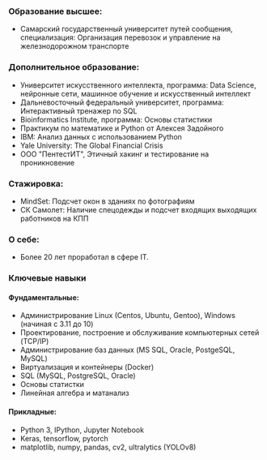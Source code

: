 ### Образование высшее:
- Самарский государственный университет путей сообщения, специализация: Организация перевозок и управление на железнодорожном транспорте
### Дополнительное образование:
- Университет искусственного интеллекта, программа: Data Science, нейронные сети, машинное обучение и искусственный интеллект
- Дальневосточный федеральный университет, программа: Интерактивный тренажер по SQL
- Bioinformatics Institute, программа: Основы статистики
- Практикум по математике и Python от Алексея Задойного
- IBM: Анализ данных с использованием Python
- Yale University: The Global Financial Crisis
- ООО "ПентестИТ", Этичный хакинг и тестирование на проникновение
### Стажировка:
- MindSet: Подсчет окон в зданиях по фотографиям
- СК Самолет: Наличие спецодежды и подсчет входящих выходящих работников на КПП
### О себе:
- Более 20 лет проработал в сфере IT.
### Ключевые навыки
#### Фундаментальные:
- Администрирование Linux (Centos, Ubuntu, Gentoo), Windows (начиная с 3.11 до 10)
- Проектирование, построение и обслуживание компьютерных сетей (TCP/IP)
- Администрирование баз данных (MS SQL, Oracle, PostgeSQL, MySQL)
- Виртуализация и контейнеры (Docker)
- SQL (MySQL, PostgreSQL, Oracle)
- Основы статистки
- Линейная алгебра и матанализ
#### Прикладные:
- Python 3, IPython, Jupyter Notebook
- Keras, tensorflow, pytorch
- matplotlib, numpy, pandas, cv2, ultralytics (YOLOv8)
